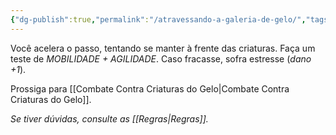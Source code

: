 ```yaml
---
{"dg-publish":true,"permalink":"/atravessando-a-galeria-de-gelo/","tags":["RPG/livro-jogo/Aasthar/story-points"],"created":"2024-12-23T23:51:05.749-05:00","updated":"2025-01-26T17:43:03.754-05:00"}
---
```



Você acelera o passo, tentando se manter à frente das criaturas. Faça um teste de *MOBILIDADE + AGILIDADE*. Caso fracasse, sofra estresse (*dano +1*).

Prossiga para [[Combate Contra Criaturas do Gelo\|Combate Contra Criaturas do Gelo]].

*Se tiver dúvidas, consulte as [[Regras\|Regras]].*

